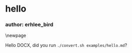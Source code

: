 # hello

### author: erhlee_bird

\newpage

Hello DOCX, did you run `./convert.sh examples/hello.md`?
